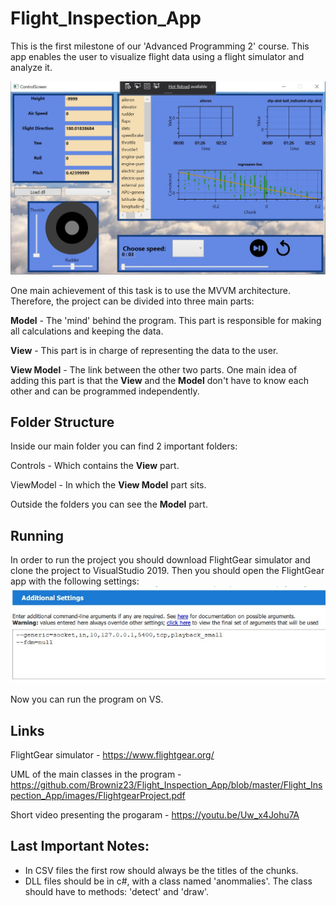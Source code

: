 # Flight_Inspection_App

This is the first milestone of our 'Advanced Programming 2' course. This app enables the user to visualize flight data using a flight simulator and analyze it.

![FlightGearApp GUI](https://github.com/Browniz23/Flight_Inspection_App/blob/0f2cb39bb84fe93ac7fced8bc744d17682814ae4/Flight_Inspection_App/images/example_flight.jpg)

One main achievement of this task is to use the MVVM architecture. Therefore, the project can be divided into three main parts:

**Model** - The 'mind' behind the program. This part is responsible for making all calculations and keeping the data.

**View** - This part is in charge of representing the data to the user.

**View Model** - The link between the other two parts. One main idea of adding this part is that the **View** and the **Model** don't have to know each other and can be programmed independently.

## Folder Structure

Inside our main folder you can find 2 important folders:

Controls - Which contains the **View** part.

ViewModel - In which the **View Model** part sits.

Outside the folders you can see the **Model** part.

## Running

In order to run the project you should download FlightGear simulator and clone the project to VisualStudio 2019.
Then you should open the FlightGear app with the following settings:
![FlightGear settings](https://raw.githubusercontent.com/Browniz23/Flight_Inspection_App/master/Flight_Inspection_App/images/Additional%20Settings.jpg)

Now you can run the program on VS.

## Links

FlightGear simulator - https://www.flightgear.org/

UML of the main classes in the program - https://github.com/Browniz23/Flight_Inspection_App/blob/master/Flight_Inspection_App/images/FlightgearProject.pdf

Short video presenting the progaram - https://youtu.be/Uw_x4Johu7A


## Last Important Notes:

- In CSV files the first row should always be the titles of the chunks.
- DLL files should be in c#, with a class named 'anommalies'. The class should have to methods: 'detect' and 'draw'.
